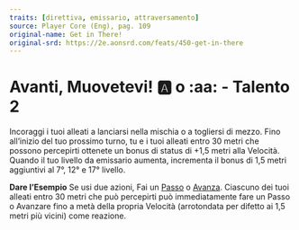 ```yaml
---
traits: [direttiva, emissario, attraversamento]
source: Player Core (Eng), pag. 109
original-name: Get in There!
original-srd: https://2e.aonsrd.com/feats/450-get-in-there
---
```


# Avanti, Muovetevi! :a: o :aa: - Talento 2

Incoraggi i tuoi alleati a lanciarsi nella mischia o a togliersi di mezzo. Fino
all’inizio del tuo prossimo turno, tu e i tuoi alleati entro 30 metri che
possono percepirti ottenete un bonus di status di +1,5 metri alla Velocità.
Quando il tuo livello da emissario aumenta, incrementa il bonus di 1,5 metri
aggiuntivi al 7°, 12° e 17° livello.

**Dare l’Esempio** Se usi due azioni, Fai un [Passo](/azioni/passo) o
[Avanza](/azioni/avanzare). Ciascuno dei tuoi alleati entro 30 metri che può
percepirti può immediatamente fare un Passo o Avanzare fino a metà della propria
Velocità (arrotondata per difetto ai 1,5 metri più vicini) come reazione.
